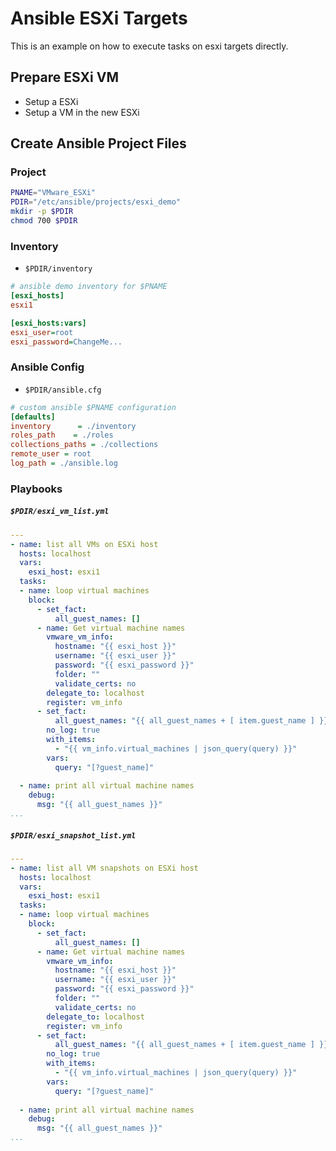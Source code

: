 
# Ansible ESXi Targets
This is an example on how to execute tasks on esxi targets directly.

## Prepare ESXi VM
* Setup a ESXi
* Setup a VM in the new ESXi

## Create Ansible Project Files

### Project
```bash
PNAME="VMware_ESXi"
PDIR="/etc/ansible/projects/esxi_demo"
mkdir -p $PDIR
chmod 700 $PDIR
```
### Inventory
* <code>$PDIR/inventory</code>
```ini
# ansible demo inventory for $PNAME
[esxi_hosts]
esxi1

[esxi_hosts:vars]
esxi_user=root
esxi_password=ChangeMe...
```
### Ansible Config
* <code>$PDIR/ansible.cfg</code>
```ini
# custom ansible $PNAME configuration
[defaults]
inventory      = ./inventory
roles_path    = ./roles
collections_paths = ./collections
remote_user = root
log_path = ./ansible.log
```
### Playbooks
##### <code>$PDIR/esxi_vm_list.yml</code>
```yaml
---
- name: list all VMs on ESXi host
  hosts: localhost
  vars:
    esxi_host: esxi1
  tasks:
  - name: loop virtual machines
    block:
      - set_fact:
          all_guest_names: []
      - name: Get virtual machine names
        vmware_vm_info:
          hostname: "{{ esxi_host }}"
          username: "{{ esxi_user }}"
          password: "{{ esxi_password }}"
          folder: ""
          validate_certs: no
        delegate_to: localhost
        register: vm_info
      - set_fact:
          all_guest_names: "{{ all_guest_names + [ item.guest_name ] }}"
        no_log: true
        with_items:
          - "{{ vm_info.virtual_machines | json_query(query) }}"
        vars:
          query: "[?guest_name]"
          
  - name: print all virtual machine names
    debug:
      msg: "{{ all_guest_names }}"
...
```

##### <code>$PDIR/esxi_snapshot_list.yml</code>
```yaml
---
- name: list all VM snapshots on ESXi host
  hosts: localhost
  vars:
    esxi_host: esxi1
  tasks:
  - name: loop virtual machines
    block:
      - set_fact:
          all_guest_names: []
      - name: Get virtual machine names
        vmware_vm_info:
          hostname: "{{ esxi_host }}"
          username: "{{ esxi_user }}"
          password: "{{ esxi_password }}"
          folder: ""
          validate_certs: no
        delegate_to: localhost
        register: vm_info
      - set_fact:
          all_guest_names: "{{ all_guest_names + [ item.guest_name ] }}"
        no_log: true
        with_items:
          - "{{ vm_info.virtual_machines | json_query(query) }}"
        vars:
          query: "[?guest_name]"
          
  - name: print all virtual machine names
    debug:
      msg: "{{ all_guest_names }}"
...
```
<!--stackedit_data:
eyJoaXN0b3J5IjpbLTE1MzA0NTQwNjAsMjExOTAxMjI5Niw1OT
k1NDgyODgsNzMwOTk4MTE2XX0=
-->